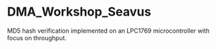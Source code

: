 # DMA_Workshop_Seavus
MD5 hash verification implemented on an LPC1769 microcontroller with focus on throughput.
